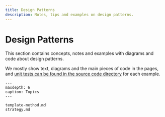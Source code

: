 ```yaml
---
title: Design Patterns
description: Notes, tips and examples on design patterns.
---
```


# Design Patterns

This section contains concepts, notes and examples with diagrams and code about design patterns.

We mostly show text, diagrams and the main pieces of code in the pages, and [unit tests can be found in the source code directory](https://gitlab.com/devhowto/Dev-How-To/-/tree/main/src/design-patterns) for each example.

```{toctree}
---
maxdepth: 6
caption: Topics
---

template-method.md
strategy.md
```
